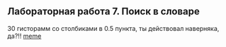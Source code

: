 ## Лабораторная работа 7. Поиск в словаре

30 гисторамм со столбиками в 0.5 пункта, ты действовал наверняка, да?!!
[meme](https://user-images.githubusercontent.com/82890344/145707402-5feec2a9-fee0-4f56-90f9-4932c5705b44.jpg)
